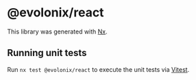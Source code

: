 # @evolonix/react

This library was generated with [Nx](https://nx.dev).

## Running unit tests

Run `nx test @evolonix/react` to execute the unit tests via [Vitest](https://vitest.dev/).
